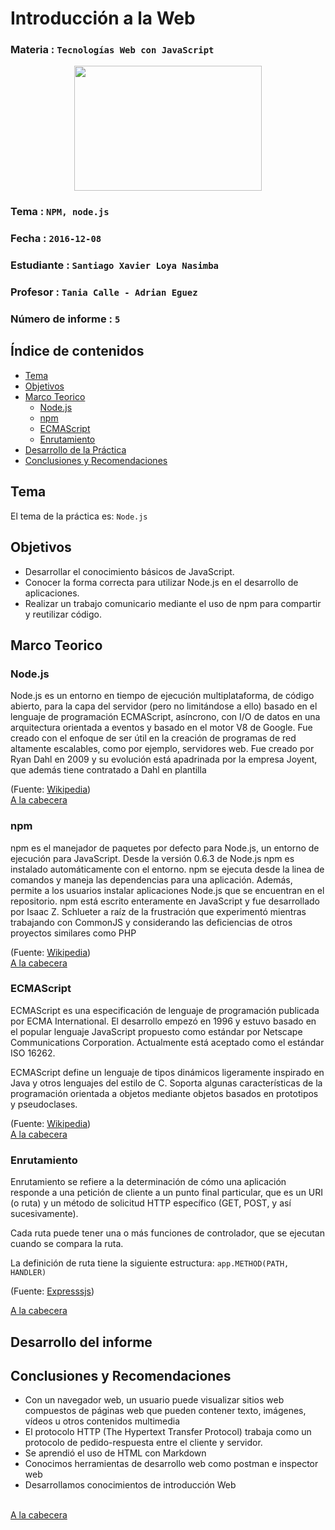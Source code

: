 # Introducción a la Web

### Materia : `Tecnologías Web con JavaScript`

<p align="center">
<img src="http://www.javatpoint.com/images/javascript/javascript_logo.png" width="300" height="200">
</p>

### Tema : `NPM, node.js` 
### Fecha : `2016-12-08`
### Estudiante : `Santiago Xavier Loya Nasimba`
### Profesor : `Tania Calle - Adrian Eguez`
### Número de informe : `5`

<a name="cabecera"></a>
## Índice de contenidos


- <a href="#tema">Tema</a>
- <a href="#objetivos">Objetivos</a>
- <a href="#marco-teorico">Marco Teorico</a>
  * <a href="#nodejs">Node.js</a>
  * <a href="#npm">npm</a>
  * <a href="#ECMAScript" >ECMAScript</a>  
  * <a href="#Enrutamiento" >Enrutamiento</a>
- <a href="#desarrollo">Desarrollo de la Práctica</a>
- <a href="#conrec">Conclusiones y Recomendaciones</a> 

<a name="tema"></a>
## Tema
El tema de la práctica es: `Node.js`

<a name="objetivos"></a>
## Objetivos


- Desarrollar el conocimiento básicos de JavaScript.
- Conocer la forma correcta para utilizar Node.js en el desarrollo de aplicaciones.
- Realizar un trabajo comunicario mediante el uso de npm para compartir y reutilizar código.


<a name="marco-teorico"></a>
## Marco Teorico

<a name="nodejs"></a>
### Node.js

Node.js es un entorno en tiempo de ejecución multiplataforma, de código abierto, para la capa del servidor (pero no limitándose a ello) basado en el lenguaje de programación ECMAScript, asíncrono, con I/O de datos en una arquitectura orientada a eventos y basado en el motor V8 de Google. Fue creado con el enfoque de ser útil en la creación de programas de red altamente escalables, como por ejemplo, servidores web. Fue creado por Ryan Dahl en 2009 y su evolución está apadrinada por la empresa Joyent, que además tiene contratado a Dahl en plantilla 

(Fuente: [Wikipedia](https://es.wikipedia.org/wiki/Node.js))
<br>
<a href="#cabecera">A la cabecera</a>

<a name="npm"></a>
### npm

npm es el manejador de paquetes por defecto para Node.js, un entorno de ejecución para JavaScript.
Desde la versión 0.6.3 de Node.js npm es instalado automáticamente con el entorno. npm se ejecuta desde la linea de comandos y maneja las dependencias para una aplicación. Además, permite a los usuarios instalar aplicaciones Node.js que se encuentran en el repositorio. npm está escrito enteramente en JavaScript y fue desarrollado por Isaac Z. Schlueter a raíz de la frustración que experimentó mientras trabajando con CommonJS y considerando las deficiencias de otros proyectos similares como PHP 

(Fuente: [Wikipedia](https://es.wikipedia.org/wiki/Npm))
<br>
<a href="#cabecera">A la cabecera</a>

<a name="ECMAScript"></a>
### ECMAScript

ECMAScript es una especificación de lenguaje de programación publicada por ECMA International. El desarrollo empezó en 1996 y estuvo basado en el popular lenguaje JavaScript propuesto como estándar por Netscape Communications Corporation. Actualmente está aceptado como el estándar ISO 16262.

ECMAScript define un lenguaje de tipos dinámicos ligeramente inspirado en Java y otros lenguajes del estilo de C. Soporta algunas características de la programación orientada a objetos mediante objetos basados en prototipos y pseudoclases.

(Fuente: [Wikipedia](https://es.wikipedia.org/wiki/ECMAScript))
<br>
<a href="#ncabecera">A la cabecera</a>

<a name="Enrutamiento"></a>
### Enrutamiento

Enrutamiento se refiere a la determinación de cómo una aplicación responde a una petición de cliente a un punto final particular, que es un URI (o ruta) y un método de solicitud HTTP específico (GET, POST, y así sucesivamente).

Cada ruta puede tener una o más funciones de controlador, que se ejecutan cuando se compara la ruta.

La definición de ruta tiene la siguiente estructura: `app.METHOD(PATH, HANDLER)`

(Fuente: [Expresssjs](https://expressjs.com/en/starter/basic-routing.html))

<a href="#cabecera">A la cabecera</a>


## Desarrollo del informe


## Conclusiones y Recomendaciones

- Con un navegador web, un usuario puede visualizar sitios web compuestos de páginas web que pueden contener texto, imágenes, vídeos u otros contenidos multimedia
- El protocolo HTTP (The Hypertext Transfer Protocol) trabaja como un protocolo de pedido-respuesta entre el cliente y servidor.
- Se aprendió el uso de HTML con Markdown
- Conocimos herramientas de desarrollo web como postman e inspector web
- Desarrollamos conocimientos de introducción Web

<br>
<a href="#cabecera">A la cabecera</a>
